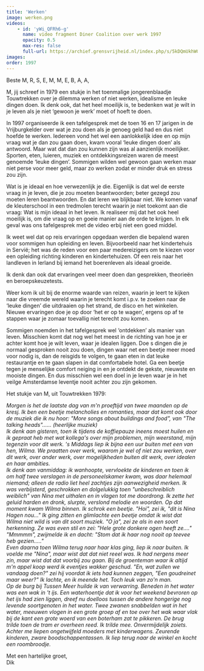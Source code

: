 ```yaml
---
title: 'Werken'
image: werken.png
videos:
    - id: 'yWi_QFRh6-g'
      name: video fragment Diner Coalition over werk 1997
      opacity: 0.5
      max-res: false
      full-url: https://archief.grensvrijheid.nl/index.php/s/5kDQmUkhWGl6x7l
images:
order: 1997
---
```


Beste M, R, S, E, M, M, E, B, A, A,

M, jij schreef in 1979 een stukje in het toenmalige jongerenblaadje Touwtrekken over je dilemma werken of niet werken, idealisme en leuke dingen doen. Ik denk ook, dat het heel moeilijk is, te bedenken wat je wilt in je leven als je niet ‘gewoon je werk’ moet of hoeft te doen.

In 1997 organiseerde ik een tafelgesprek met de toen 16 en 17 jarigen in de Vrijburgkelder over wat je zou doen als je genoeg geld had en dus niet hoefde te werken. Iedereen vond het wel een aanlokkelijk idee en op mijn vraag wat je dan zou gaan doen, kwam vooral ‘leuke dingen doen’ als antwoord. Maar wat dat dan zou kunnen zijn was al aanzienlijk moeilijker. Sporten, eten, luieren, muziek en ontdekkingsreizen waren de meest genoemde ‘leuke dingen’. Sommigen wilden wel gewoon gaan werken maar niet perse voor meer geld, maar zo werken zodat er minder druk en stress zou zijn.

Wat is je ideaal en hoe verwezenlijk je die. Eigenlijk is dat wel de eerste vraag in je leven, die je zou moeten beantwoorden; beter gezegd zou moeten leren beantwoorden. En dat leren we blijkbaar niet. We komen vanaf de kleuterschool in een tredmolen terecht waarin je niet toekomt aan die vraag: Wat is mijn ideaal in het leven. Ik realiseer mij dat het ook heel moeilijk is, om die vraag op en goeie manier aan de orde te krijgen. In elk geval was ons tafelgesprek met de video erbij niet een goed middel. 

Ik weet wel dat op reis ervaringen opgedaan werden die bepalend waren voor sommigen hun opleiding en leven. Bijvoorbeeld naar het kindertehuis in Servië; het was de reden voor een paar medereizigers om te kiezen voor een opleiding richting kinderen en kindertehuizen. Of een reis naar het landleven in Ierland bij iemand het boerenleven als ideaal groeide.

Ik denk dan ook dat ervaringen veel meer doen dan gesprekken, theorieën en beroepskeuzetests. 

Weer kom ik uit bij de enorme waarde van reizen, waarin je leert te kijken naar die vreemde wereld waarin je terecht komt i.p.v. te zoeken naar de ‘leuke dingen’ die uitdraaien op het strand, de disco en het winkelen. Nieuwe ervaringen doe je op door ‘het er op te wagen’, ergens op af te stappen waar je zomaar toevallig niet terecht zou komen. 

Sommigen noemden in het tafelgesprek wel ‘ontdekken’ als manier van leven. Misschien komt dat nog wel het meest in de richting van hoe je er achter komt hoe je wilt leven, waar je idealen liggen. Doe s dingen die je normaal gesproken nooit zou doen, dingen waar net een beetje meer moed voor nodig is, dan de reisgids te volgen, te gaan eten in dat leuke restaurantje en te gaan slapen in dat comfortabele hotel. Ga een beetje tegen je menselijke comfort neiging in en je ontdekt de gekste, nieuwste en mooiste dingen. En dus misschien wel een doel in je leven waar je in het veilge Amsterdamse leventje nooit achter zou zijn gekomen.

Het stukje van M, uit Touwtrekken 1979:

<em>Morgen is het de laatste dag van m'n proeftijd van twee maanden op de kresj. Ik ben een beetje melancholies en romanties, maar dat komt ook door de muziek die ik nu hoor: "More songs about buildings and food", van "The talking heads"...... (heerlijke muziek)<br />
Ik denk aan gisteren, toen ik tijdens de koffiepauze ineens moest huilen en ik gepraat heb met wat kollega's over mijn problemen, mijn weerstand, mijn tegenzin voor dit werk. 's Middags liep ik bijna een uur buiten met een van hen, Wilma. We praatten over werk, waarom je wel of niet zou werken, over dit werk, over ander werk, over mogelijkheden buiten dit werk, over idealen en haar ambities.<br />
Ik denk aan vanmiddag: ik wanhoopte, vervloekte de kinderen en toen ik om half twee verslagen in de personeelskamer kwam, was daar helemaal niemand; alleen de radio liet heel zachtjes zijn aanwezigheid merken. Ik was verbijsterd, geschrokken en dolgelukkig toen "unbeschreiblich weiblich" van Nina met uithalen en in vlagen tot me doordrong. Ik zette het geluid harden en dronk, slurpte, verslond melodie en woorden. Op dat moment kwam Wilma binnen. Ik schrok een beetje. "Hoi", zei ik, "dit is Nina Hagen nou..." Ik ging zitten en glimlachte een beetje omdat ik wist dat Wilma niet wild is van dit soort muziek. "O ja", zei ze als in een soort herkenning. Ze was even stil en zei: "Hele grote donkere ogen heeft ze...." "Mmmmm", zwijmelde ik en dacht: "Stom dat ik haar nog nooit op teevee heb gezien....."<br />
Even daarna toen Wilma terug naar haar klas ging, liep ik naar buiten. Ik voelde me "Nina", maar wist dat dat niet reeel was. Ik had nergens meer zin, maar wist dat dat voorbij zou gaan. Bij de groenteman waar ik altijd m'n appel koop werd ik eventjes wakker geschud. "En, wat zullen we vandaag doen?" zei hij voordat ik iets had kunnen zeggen, "Een goudreinet maar weer?" Ik lachte, en ik meende het. Toch leuk van zo'n man.<br />
Op de burg bij Tussen Meer huilde ik van verwarring. Beneden in het water was een wak in 't ijs. Een waterhoentje dat ik voor het weekend bevroren op het ijs had zien liggen, dreef nu doelloos tussen de andere hongerige nog levende soortgenoten in het water. Twee zwanen snabbelden wat in het water, meeuwen vlogen in een grote groep af en toe over het wak waar vlak bij de kant een grote woerd van een boterham zat te pikkeren. De brug trilde toen de tram er overheen reed. Ik trilde mee. Onvermijdelijk zoiets. Achter me liepen ongetwijfeld moeders met kinderwagens. Zeurende kinderen, zware boodschappentassen. Ik liep terug naar de winkel en kocht een roombroodje.</em>

Met een hartelijke groet, <br />
Dik